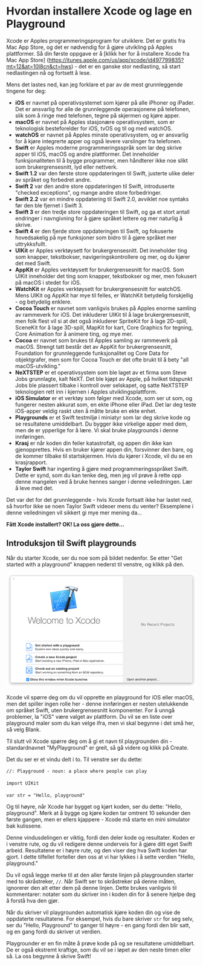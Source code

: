 # Hvordan installere Xcode og lage en Playground

Xcode er Apples programmeringsprogram for utviklere. Det er gratis fra Mac App Store, og det er nødvendig for å gjøre utvikling på Apples plattformer. Så din første oppgave er å [klikk her for å installere Xcode fra Mac App Store] (https://itunes.apple.com/us/app/xcode/id497799835?mt=12&at=10l8cn&ct=hws) - det er en ganske stor nedlasting, så start nedlastingen nå og fortsett å lese.

Mens det lastes ned, kan jeg forklare et par av de mest grunnleggende tingene for deg:

- **iOS** er navnet på operativsystemet som kjører på alle iPhoner og iPader. Det er ansvarlig for alle de grunnleggende operasjonene på telefonen, slik som å ringe med telefonen, tegne på skjermen og kjøre apper.
- **macOS** er navnet på Apples stasjonære operativsystem, som er teknologisk besteforelder for iOS, tvOS og til og med watchOS.
- **watchOS** er navnet på Apples minste operativsystem, og er ansvarlig for å kjøre integrerte apper og også levere varslinger fra telefonen.
- **Swift** er Apples moderne programmeringsspråk som lar deg skrive apper til iOS, macOS og andre plattformer. Det inneholder funksjonaliteten til å bygge programmer, men håndterer ikke noe slikt som brukergrensesnitt, lyd eller nettverk.
- **Swift 1.2** var den første store oppdateringen til Swift, justerte ulike deler av språket og forbedret andre.
- **Swift 2** var den andre store oppdateringen til Swift, introduserte "checked exceptions", og mange andre store forbedringer.
- **Swift 2.2** var en mindre oppdatering til Swift 2.0, avviklet noe syntaks før den ble fjernet i Swift 3.
- **Swift 3** er den tredje store oppdateringen til Swift, og ga et stort antall endringer i navngivning for å gjøre språket lettere og mer naturlig å skrive.
- **Swift 4** er den fjerde store oppdateringen til Swift, og fokuserte hovedsakelig på nye funksjoner som bidro til å gjøre språket mer uttrykksfullt.
- **UIKit** er Apples verktøysett for brukergrensesnitt. Det inneholder ting som knapper, tekstbokser, navigeringskontrollere og mer, og du kjører det med Swift.
- **AppKit** er Apples verktøysett for brukergrensesnitt for macOS. Som UIKit inneholder det ting som knapper, tekstbokser og mer, men fokusert på macOS i stedet for iOS.
- **WatchKit** er Apples verktøysett for brukergrensesnitt for watchOS. Mens UIKit og AppKit har mye til felles, er WatchKit betydelig forskjellig - og betydelig enklere.
- **Cocoa Touch** er navnet som vanligvis brukes på Apples enorme samling av rammeverk for iOS. Det inkluderer UIKit til å lage brukergrensesnitt, men folk flest vil si at det også inkluderer SpriteKit for å lage 2D-spill, SceneKit for å lage 3D-spill, MapKit for kart, Core Graphics for tegning, Core Animation for å animere ting, og mye mer.
- **Cocoa** er navnet som brukes til Apples samling av rammeverk på macOS. Strengt tatt består det av AppKit for brukergrensesnitt, Foundation for grunnleggende funksjonalitet og Core Data for objektgrafer, men som for Cocoa Touch er det ofte brukt til å bety "all macOS-utvikling."
- **NeXTSTEP** er et operativsystem som ble laget av et firma som Steve Jobs grunnlagte, kalt NeXT. Det ble kjøpt av Apple, på hvilket tidspunkt Jobs ble plassert tilbake i kontroll over selskapet, og satte NeXTSTEP teknologien rett inn i kjernen i Apples utviklingsplattform.
- **iOS Simulator** er et verktøy som følger med Xcode, som ser ut som, og fungerer nesten akkurat som, en ekte iPhone eller iPad. Det lar deg teste iOS-apper veldig raskt uten å måtte bruke en ekte enhet.
- **Playgrounds** er et Swift testmiljø i miniatyr som lar deg skrive kode og se resultatene umiddelbart. Du bygger ikke virkelige apper med dem, men de er ypperlige for å lære. Vi skal bruke playgrounds i denne innføringen.
- **Krasj** er når koden din feiler katastrofalt, og appen din ikke kan gjenopprettes. Hvis en bruker kjører appen din, forsvinner den bare, og de kommer tilbake til startskjermen. Hvis du kjører i Xcode, vil du se en krasjrapport.
- **Taylor Swift** har ingenting å gjøre med programmeringsspråket Swift. Dette er synd, som du kan tenke deg, men jeg vil prøve å rette opp denne mangelen ved å bruke hennes sanger i denne veiledningen. Lær å leve med det.

Det var det for det grunnleggende - hvis Xcode fortsatt ikke har lastet ned, så hvorfor ikke se noen Taylor Swift videoer mens du venter? Eksemplene i denne veiledningen vil sikkert gi mye mer mening da…

**Fått Xcode installert? OK! La oss gjøre dette…**

## Introduksjon til Swift playgrounds

Når du starter Xcode, ser du noe som på bildet nedenfor. Se etter "Get started with a playground" knappen nederst til venstre, og klikk på den.

![Når du starter Xcode, blir du spurt om hva slags prosjekt du vil lage. Vennligst velg Get Started with a playground.](0-1.png)

Xcode vil spørre deg om du vil opprette en playground for iOS eller macOS, men det spiller ingen rolle her - denne innføringen er nesten utelukkende om språket Swift, uten brukergrensesnitt komponenter. For å unngå problemer, la "iOS" være valget av plattform. Du vil se en liste over playground maler som du kan velge ifra, men vi skal begynne i det små her, så velg Blank.

Til slutt vil Xcode spørre deg om å gi et navn til playgrounden din - standardnavnet "MyPlayground" er greit, så gå videre og klikk på Create.

Det du ser er et vindu delt i to. Til venstre ser du dette:

    //: Playground - noun: a place where people can play

    import UIKit

    var str = "Hello, playground"

Og til høyre, når Xcode har bygget og kjørt koden, ser du dette: "Hello, playground". Merk at å bygge og kjøre koden tar omtrent 10 sekunder den første gangen, men er ellers kjappere - Xcode må starte en mini simulator bak kulissene.

Denne vindusdelingen er viktig, fordi den deler kode og resultater. Koden er i venstre rute, og du vil redigere denne underveis for å gjøre ditt eget Swift arbeid. Resultatene er i høyre rute, og den viser deg hva Swift koden har gjort. I dette tilfellet forteller den oss at vi har lykkes i å sette verdien "Hello, playground."

Du vil også legge merke til at den aller første linjen på playgrounden starter med to skråstreker, `//`. Når Swift ser to skråstreker på denne måten, ignorerer den alt etter dem på denne linjen. Dette brukes vanligvis til kommentarer: notater som du skriver inn i koden din for å senere hjelpe deg å forstå hva den gjør.

Når du skriver vil playgrounden automatisk kjøre koden din og vise de oppdaterte resultatene. For eksempel, hvis du bare skriver `str` for seg selv, ser du "Hello, Playground" to ganger til høyre - en gang fordi den blir satt, og en gang fordi du skriver ut verdien.

Playgrounder er en fin måte å prøve kode på og se resultatene umiddelbart. De er også ekstremt kraftige, som du vil se i løpet av den neste timen eller så. La oss begynne å skrive Swift!